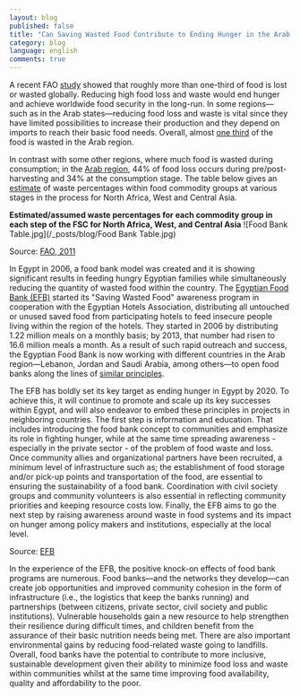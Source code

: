 ```yaml
---
layout: blog
published: false
title: "Can Saving Wasted Food Contribute to Ending Hunger in the Arab Region?"
category: blog
language: english
comments: true
---
```


A recent FAO [study](http://www.fao.org/docrep/014/mb060e/mb060e.pdf) showed that roughly more than one-third of food is lost or wasted globally.  Reducing high food loss and waste would end hunger and achieve worldwide food security in the long-run. In some regions—such as in the Arab states—reducing food loss and waste is vital since they have limited possibilities to increase their production and they depend on imports to reach their basic food needs. Overall, almost [one third](http://www.fao.org/news/story/en/item/214452/icode/) of the food is wasted in the Arab region. 

<!-- more -->
In contrast with some other regions, where much food is wasted during consumption; in the [Arab region](http://www.fao.org/news/story/en/item/214452/icode/), 44% of food loss occurs during pre/post-harvesting and 34% at the consumption stage.  The table below gives an [estimate](http://www.fao.org/docrep/014/mb060e/mb060e00.pdf) of waste percentages within food commodity groups at various stages in the process for North Africa, West and Central Asia.    

**Estimated/assumed waste percentages for each commodity group in each step of the FSC for North Africa, West, and Central Asia**
![Food Bank Table.jpg](/_posts/blog/Food Bank Table.jpg)



 
Source: [FAO, 2011](http://www.fao.org/docrep/014/mb060e/mb060e.pdf)

In Egypt in 2006, a food bank model was created and it is showing significant results in feeding hungry Egyptian families while simultaneously reducing the quantity of wasted food within the country. The [Egyptian Food Bank (EFB)](https://www.egyptianfoodbank.com/) started its "Saving Wasted Food" awareness program in cooperation with the Egyptian Hotels Association, distributing all untouched or unused saved food from participating hotels to feed insecure people living within the region of the hotels. They started in 2006 by distributing 1.22 million meals on a monthly basis; by 2013, that number had risen to 16.6 million meals a month.  As a result of such rapid outreach and success, the Egyptian Food Bank is now working with different countries in the Arab region—Lebanon, Jordan and Saudi Arabia, among others—to open food banks along the lines of [similar principles](https://www.egyptianfoodbank.com/en/food-bank-regionally-and-internationally).  
 
The EFB has boldly set its key target as ending hunger in Egypt by 2020. To achieve this, it will continue to promote and scale up its key successes within Egypt, and will also endeavor to embed these principles in projects in neighboring countries.  The first step is information and education. That includes introducing the food bank concept to communities and emphasize its role in fighting hunger, while at the same time spreading awareness - especially in the private sector - of the problem of food waste and loss.  Once community allies and organizational partners have been recruited, a minimum level of infrastructure such as; the establishment of food storage and/or pick-up points and transportation of the food, are essential to ensuring the sustainability of a food bank.  Coordination with civil society groups and community volunteers is also essential in reflecting community priorities and keeping resource costs low.  Finally, the EFB aims to go the next step by raising awareness around waste in food systems and its impact on hunger among policy makers and institutions, especially at the local level. 


Source: [EFB](https://www.egyptianfoodbank.com/en/food-bank-regionally-and-internationally)

In the experience of the EFB, the positive knock-on effects of food bank programs are numerous.  Food banks—and the networks they develop—can create job opportunities and improved community cohesion in the form of infrastructure (i.e., the logistics that keep the banks running) and partnerships (between citizens, private sector, civil society and public institutions).  Vulnerable households gain a new resource to help strengthen their resilience during difficult times, and children benefit from the assurance of their basic nutrition needs being met.  There are also important environmental gains by reducing food-related waste going to landfills.  Overall, food banks have the potential to contribute to more inclusive, sustainable development given their ability to minimize food loss and waste within communities whilst at the same time improving food availability, quality and affordability to the poor.